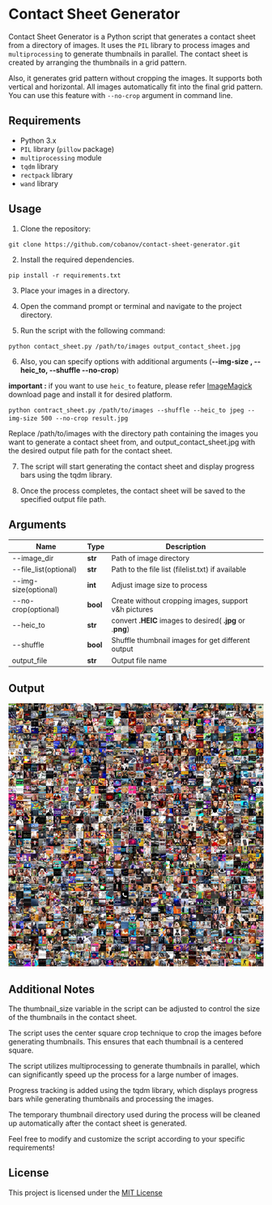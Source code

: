 # Contact Sheet Generator

Contact Sheet Generator is a Python script that generates a contact sheet from a directory of images. It uses the `PIL` library to process images and `multiprocessing` to generate thumbnails in parallel. The contact sheet is created by arranging the thumbnails in a grid pattern.
 
Also, it generates grid pattern without cropping the images. It supports both vertical and horizontal. All images automatically fit into the final grid pattern. You can use this feature with ```--no-crop``` argument in command line.

## Requirements

- Python 3.x
- `PIL` library (`pillow` package)
- `multiprocessing` module
- `tqdm` library
- `rectpack` library
- `wand` library

## Usage

1. Clone the repository:

```shell
git clone https://github.com/cobanov/contact-sheet-generator.git
```

2. Install the required dependencies.

```shell
pip install -r requirements.txt
```

3. Place your images in a directory.

4. Open the command prompt or terminal and navigate to the project directory.

5. Run the script with the following command:

```shell
python contact_sheet.py /path/to/images output_contact_sheet.jpg
```
6. Also, you can specify options with additional arguments (**--img-size , --heic_to, --shuffle --no-crop**)


**important :** if you want to use ```heic_to``` feature, please refer [ImageMagick](https://imagemagick.org/script/download.php#windows) download page and install it for desired platform.
```shell
python contract_sheet.py /path/to/images --shuffle --heic_to jpeg --img-size 500 --no-crop result.jpg
```

Replace /path/to/images with the directory path containing the images you want to generate a contact sheet from, and output_contact_sheet.jpg with the desired output file path for the contact sheet.

7. The script will start generating the contact sheet and display progress bars using the tqdm library.

8. Once the process completes, the contact sheet will be saved to the specified output file path.


## Arguments 
| Name             | Type | Description 
| ----------------- | ------------- | ----------- |
| --image_dir | **str** | Path of image directory |
| --file_list(optional) | **str** | Path to the file list (filelist.txt) if available |
| --img-size(optional) | **int** | Adjust image size to process |
| --no-crop(optional) | **bool** | Create without cropping images, support v&h pictures|
| --heic_to | **str** | convert **.HEIC** images to desired( **.jpg**  or .**png**) |
| --shuffle | **bool** | Shuffle thumbnail images for get different output|
| output_file | **str** | Output file name|


## Output

![](output.jpeg)

## Additional Notes

The thumbnail_size variable in the script can be adjusted to control the size of the thumbnails in the contact sheet.

The script uses the center square crop technique to crop the images before generating thumbnails. This ensures that each thumbnail is a centered square.

The script utilizes multiprocessing to generate thumbnails in parallel, which can significantly speed up the process for a large number of images.

Progress tracking is added using the tqdm library, which displays progress bars while generating thumbnails and processing the images.

The temporary thumbnail directory used during the process will be cleaned up automatically after the contact sheet is generated.

Feel free to modify and customize the script according to your specific requirements!


## License

This project is licensed under the [MIT License](https://choosealicense.com/licenses/mit/)
